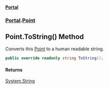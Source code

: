 #### [Portal](index.md 'index')
### [Portal](Portal.md 'Portal').[Point](Point.md 'Portal.Point')

## Point.ToString() Method

Converts this [Point](Point.md 'Portal.Point') to a human readable string.

```csharp
public override readonly string ToString();
```

#### Returns
[System.String](https://docs.microsoft.com/en-us/dotnet/api/System.String 'System.String')